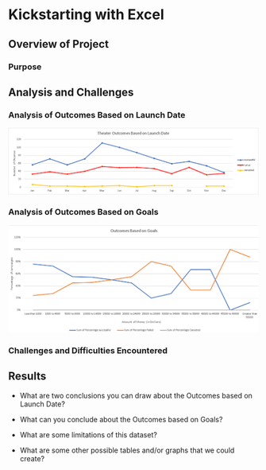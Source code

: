 # Kickstarting with Excel

## Overview of Project

### Purpose

## Analysis and Challenges

### Analysis of Outcomes Based on Launch Date
![outcomes based on launch date](Theater_Outcomes_vs_Launch.png)

### Analysis of Outcomes Based on Goals
![outcomes of goals](Outcomes_vs_goals.png)

### Challenges and Difficulties Encountered

## Results

- What are two conclusions you can draw about the Outcomes based on Launch Date?

- What can you conclude about the Outcomes based on Goals?

- What are some limitations of this dataset?

- What are some other possible tables and/or graphs that we could create?
